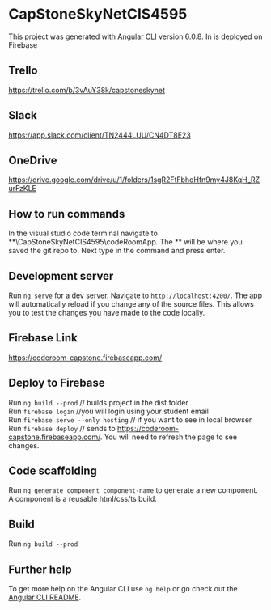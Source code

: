 # CapStoneSkyNetCIS4595

This project was generated with [Angular CLI](https://github.com/angular/angular-cli) version 6.0.8. In is deployed on Firebase

## Trello

https://trello.com/b/3vAuY38k/capstoneskynet

## Slack

https://app.slack.com/client/TN2444LUU/CN4DT8E23

## OneDrive

https://drive.google.com/drive/u/1/folders/1sgR2FtFbhoHfn9my4J8KqH_RZurFzKLE

## How to run commands

In the visual studio code terminal navigate to **\CapStoneSkyNetCIS4595\codeRoomApp. The ** will be where you saved the git repo to. Next type in the command and press enter.

## Development server

Run `ng serve` for a dev server. Navigate to `http://localhost:4200/`. The app will automatically reload if you change any of the source files. This allows you to test the changes you have made to the code locally. 

## Firebase Link

https://coderoom-capstone.firebaseapp.com/

## Deploy to Firebase

Run `ng build --prod` // builds project in the dist folder <br />
Run `firebase login` //you will login using your student email <br />
Run `firebase serve --only hosting`  // if you want to see in local browser <br />
Run `firebase deploy`  // sends to https://coderoom-capstone.firebaseapp.com/. You will need to refresh the page to see changes.

## Code scaffolding

Run `ng generate component component-name` to generate a new component. A component is a reusable html/css/ts build.

## Build

Run `ng build --prod` 

## Further help

To get more help on the Angular CLI use `ng help` or go check out the [Angular CLI README](https://github.com/angular/angular-cli/blob/master/README.md).
